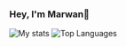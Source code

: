 ### Hey, I'm Marwan👋
<img src="https://github-readme-stats.vercel.app/api?username=Marwan-Taha&show_icons=true" alt="My stats">
<img src="https://github-readme-stats.vercel.app/api/top-langs/?username=anuraghazra" alt="Top Languages">
<!--
**Marwan-Taha/Marwan-Taha** is a ✨ _special_ ✨ repository because its `README.md` (this file) appears on your GitHub profile.

Here are some ideas to get you started:

- 🔭 I’m currently working on ...
- 🌱 I’m currently learning ...
- 👯 I’m looking to collaborate on ...
- 🤔 I’m looking for help with ...
- 💬 Ask me about ...
- 📫 How to reach me: ...
- 😄 Pronouns: ...
- ⚡ Fun fact: ...
-->
